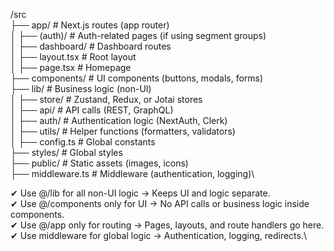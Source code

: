 /src\
├── app/ # Next.js routes (app router)\
│ ├── (auth)/ # Auth-related pages (if using segment groups)\
│ ├── dashboard/ # Dashboard routes\
│ ├── layout.tsx # Root layout\
│ ├── page.tsx # Homepage\
├── components/ # UI components (buttons, modals, forms)\
├── lib/ # Business logic (non-UI)\
│ ├── store/ # Zustand, Redux, or Jotai stores\
│ ├── api/ # API calls (REST, GraphQL)\
│ ├── auth/ # Authentication logic (NextAuth, Clerk)\
│ ├── utils/ # Helper functions (formatters, validators)\
│ ├── config.ts # Global constants\
├── styles/ # Global styles\
├── public/ # Static assets (images, icons)\
├── middleware.ts # Middleware (authentication, logging)\

✔ Use @/lib for all non-UI logic → Keeps UI and logic separate.\
✔ Use @/components only for UI → No API calls or business logic inside components.\
✔ Use @/app only for routing → Pages, layouts, and route handlers go here.\
✔ Use middleware for global logic → Authentication, logging, redirects.\
